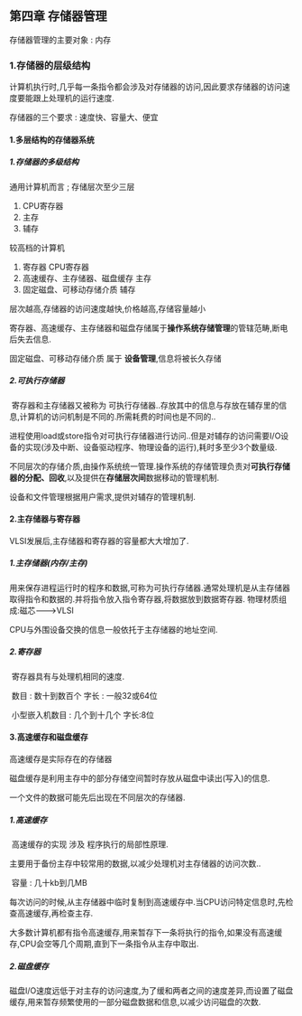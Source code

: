 ## 第四章 存储器管理

存储器管理的主要对象 : 内存

### 1.存储器的层级结构

计算机执行时,几乎每一条指令都会涉及对存储器的访问,因此要求存储器的访问速度要能跟上处理机的运行速度.

存储器的三个要求 : 速度快、容量大、便宜

#### 1.多层结构的存储器系统

##### 1.存储器的多级结构

通用计算机而言 ; 存储层次至少三层

1. CPU寄存器
2. 主存
3. 辅存

较高档的计算机

1. 寄存器   CPU寄存器
2. 高速缓存、主存储器、磁盘缓存      主存
3. 固定磁盘、可移动存储介质  辅存

层次越高,存储器的访问速度越快,价格越高,存储容量越小

寄存器、高速缓存、主存储器和磁盘存储属于**操作系统存储管理**的管辖范畴,断电后失去信息.

固定磁盘、可移动存储介质 属于 **设备管理**,信息将被长久存储

##### 2.可执行存储器

​		寄存器和主存储器又被称为 可执行存储器..存放其中的信息与存放在辅存里的信息,计算机的访问机制是不同的.所需耗费的时间也是不同的..

​		进程使用load或store指令对可执行存储器进行访问..但是对辅存的访问需要I/O设备的实现(涉及中断、设备驱动程序、物理设备的运行),耗时多至少3个数量级.

不同层次的存储介质,由操作系统统一管理.操作系统的存储管理负责对**可执行存储器的分配、回收**,以及提供在**存储层次间**数据移动的管理机制.

设备和文件管理根据用户需求,提供对辅存的管理机制.

#### 2.主存储器与寄存器

VLSI发展后,主存储器和寄存器的容量都大大增加了.

##### 1.主存储器(内存/主存)

​		用来保存进程运行时的程序和数据,可称为可执行存储器.通常处理机是从主存储器取得指令和数据的.并将指令放入指令寄存器,将数据放到数据寄存器.      物理材质组成:磁芯--->VLSI

CPU与外围设备交换的信息一般依托于主存储器的地址空间.

##### 2.寄存器

​		寄存器具有与处理机相同的速度.

​		数目 : 数十到数百个    字长 : 一般32或64位

​		小型嵌入机数目 : 几个到十几个    字长:8位

#### 3.高速缓存和磁盘缓存

高速缓存是实际存在的存储器

磁盘缓存是利用主存中的部分存储空间暂时存放从磁盘中读出(写入)的信息.

一个文件的数据可能先后出现在不同层次的存储器.

##### 1.高速缓存

​		高速缓存的实现 涉及 程序执行的局部性原理.

​		主要用于备份主存中较常用的数据,以减少处理机对主存储器的访问次数..

​		容量 : 几十kb到几MB

​		每次访问的时候,从主存储器中临时复制到高速缓存中.当CPU访问特定信息时,先检查高速缓存,再检查主存.

​		大多数计算机都有指令高速缓存,用来暂存下一条将执行的指令,如果没有高速缓存,CPU会空等几个周期,直到下一条指令从主存中取出.

##### 2.磁盘缓存

​		磁盘I/O速度远低于对主存的访问速度,为了缓和两者之间的速度差异,而设置了磁盘缓存,用来暂存频繁使用的一部分磁盘数据和信息,以减少访问磁盘的次数.